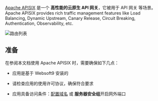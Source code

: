 [Apache APISIX]() 是一个 **高性能的云原生 API 网关**，它被用于 API 网关  等场景。Apache APISIX provides rich traffic management features like Load Balancing, Dynamic Upstream, Canary Release, Circuit Breaking, Authentication, Observability, etc.


![路由列表](https://libs.websoft9.com/Websoft9/DocsPicture/zh/apisix/apisix-routelist-websoft9.png)


## 准备

在参阅本文档使用 Apache APISIX 时，需要确保如下几点：

- 应用是基于 Websoft9 安装的

- 请检查应用的使用许可协议，确保符合要求

- 应用具备访问条件：[配置域名](./domain-set) 或 **服务器安全组**开启网外端口